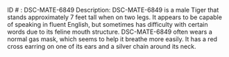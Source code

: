 ID # : DSC-MATE-6849
Description: DSC-MATE-6849 is a male Tiger that stands approximately 7 feet tall when on two legs. It appears to be capable of speaking in fluent English, but sometimes has difficulty with certain words due to its feline mouth structure. DSC-MATE-6849 often wears a normal gas mask, which seems to help it breathe more easily. It has a red cross earring on one of its ears and a silver chain around its neck. 